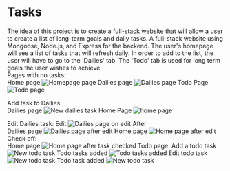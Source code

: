 # Tasks
The idea of this project is to create a full-stack website that will allow a user to create a list of long-term goals and daily tasks. A full-stack website using Mongoose, Node.js, and Express for the backend. The user's homepage will see a list of tasks that will refresh daily. In order to add to the list, the user will have to go to the 'Dailies' tab. The 'Todo' tab is used for long term goals the user wishes to achieve.  
Pages with no tasks:  
Home page
![Homepage page](/SS/homepage-blank.png)
Dailies page
![Dailies page](/SS/dailies-blank.png)
Todo Page
![Todo page](/SS/todo-blank.png)

Add task to Dailies:  
Dailies page
![New dailies task](/SS/dailies-updated.png)
Home Page
![home page](/SS/homepage-after.png)

Edit Dailies task:
Edit
![Dailies page on edit](/SS/dailies-edit-before.png)
After  
Dailies page
![Dailies page after edit](/SS/dailies-updated-after.png)
Home page
![Home page after edit](/SS/homepage-update.png)
Check off:  
Home page
![Home page after task checked](/SS/homepage-check.png)
Todo page:
Add a todo task
![New todo task](/SS/todo-add.png)
Todo tasks added
![Todo tasks added](/SS/todo-added.png)
Edit todo task
![New todo task](/SS/todo-edit-before.png)
Todo task added
![New todo task](/SS/todo-edit-after.png)

